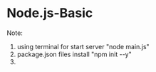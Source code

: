 # Node.js-Basic

Note:
1. using terminal for start server "node main.js"
2. package.json files install "npm init --y"
3. 